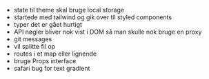 
- state til theme skal bruge local storage
- startede med tailwind og gik over til styled components
- typer det er gået hurtigt
- API nøgler bliver nok vist i DOM så man skulle nok bruge en proxy
- git messages
- vil splitte fil op
- routes i et map eller lignende
- bruge Props interface
- safari bug for text gradient
